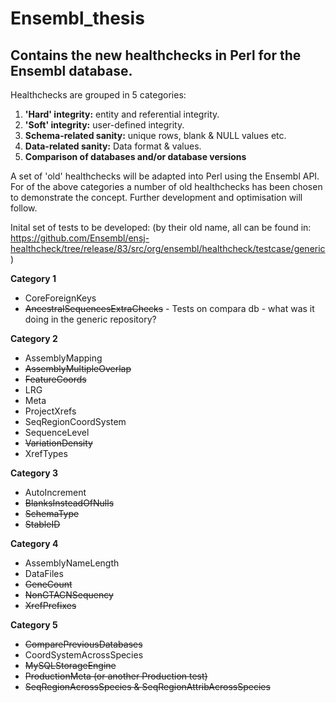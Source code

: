 # Ensembl_thesis

<h2>Contains the new healthchecks in Perl for the Ensembl database.</h2>

Healthchecks are grouped in 5 categories:
<ol>
<li><b>'Hard' integrity:</b> entity and referential integrity.</li>
<li><b>'Soft' integrity:</b> user-defined integrity.</li>
<li><b>Schema-related sanity:</b> unique rows, blank & NULL values etc.</li>
<li><b>Data-related sanity:</b> Data format & values.</li>
<li><b>Comparison of databases and/or database versions</b></li>
</ol>

A set of 'old' healthchecks will be adapted into Perl using the Ensembl API.
For of the above categories a number of old healthchecks has been chosen to
demonstrate the concept. Further development and optimisation will follow.

Inital set of tests to be developed:
(by their old name, all can be found in: 
 https://github.com/Ensembl/ensj-healthcheck/tree/release/83/src/org/ensembl/healthcheck/testcase/generic )
 
<b> Category 1</b>
<ul>
<li>CoreForeignKeys</li>
<li><s>AncestralSequencesExtraChecks</s> - Tests on compara db - what was it doing in the generic repository?</li>
</ul>

<b> Category 2</b>
<ul>
<li>AssemblyMapping</li>
<li><s>AssemblyMultipleOverlap</s></li>
<li><s>FeatureCoords</s></li>
<li>LRG</li>
<li>Meta</li>
<li>ProjectXrefs</li>
<li>SeqRegionCoordSystem</li>
<li>SequenceLevel</li>
<li><s>VariationDensity</s></li>
<li>XrefTypes</li>
</ul>

<b> Category 3</b>
<ul>
<li>AutoIncrement</li>
<li><s>BlanksInsteadOfNulls</s></li>
<li><s>SchemaType</s></li>
<li><s>StableID</s></li>
</ul>

<b> Category 4</b>
<ul>
<li>AssemblyNameLength</li>
<li>DataFiles</li>
<li><s>GeneCount</s></li>
<li><s>NonGTACNSequency</s></li>
<li><s>XrefPrefixes</s></li>
</ul>

<b> Category 5</b>
<ul>
<li><s>ComparePreviousDatabases</s></li>
<li>CoordSystemAcrossSpecies</li>
<li><s>MySQLStorageEngine</s></li>
<li><s>ProductionMeta (or another Production test)</s></li>
<li><s>SeqRegionAcrossSpecies & SeqRegionAttribAcrossSpecies</s></li>
</ul>
